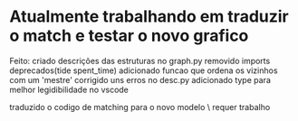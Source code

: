 # Atualmente trabalhando em traduzir o match e testar o novo grafico
Feito:
  criado descrições das estruturas no graph.py
  removido imports deprecados(tide spent_time)
  adicionado funcao que ordena os vizinhos com um 'mestre'
  corrigido uns erros no desc.py
  adicionado type para melhor legidibilidade no vscode
  
  traduzido o codigo de matching para o novo modelo \ requer trabalho
